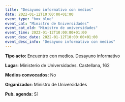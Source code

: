 ---
title: "Desayuno informativo con medios"
date: 2022-01-12T10:00:00+01:00
event_type: "box_blue" 
event_cat: "Ministro de Universidades"
event_cat_old: "Ministro de universidades"
event_time: 2022-01-12T10:00:00+01:00
event_desc_date: 2022-01-12T10:00:00+01:00
event_desc_info: "Desayuno informativo con medios"
---<p class="card-light list_schedule_description"><b>Tipo acto:</b> Encuentro con medios. Desayuno informativo
</p><p class="card-light list_schedule_description"><b>Lugar:</b> Ministerio de Universidades. Castellana, 162
</p><p class="card-light list_schedule_description"><b>Medios convocados:</b> No
</p><p class="card-light list_schedule_description"><b>Organizador:</b> Ministro de Universidades </p><p class="card-light list_schedule_description"><b>Pub. agenda:</b> Sí
</p>